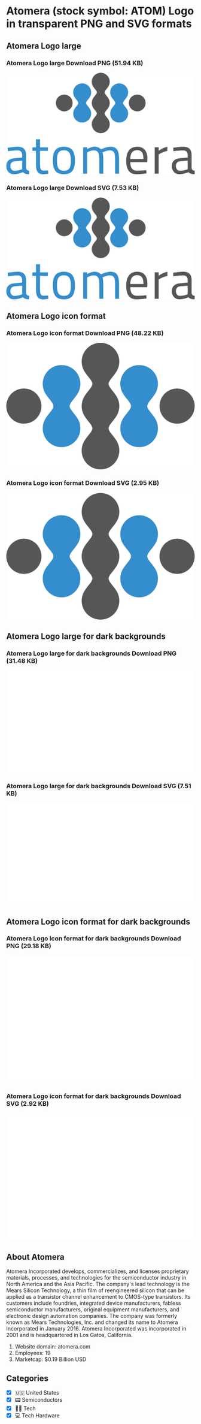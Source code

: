 # Atomera (stock symbol: ATOM) Logo in transparent PNG and SVG formats

## Atomera Logo large

### Atomera Logo large Download PNG (51.94 KB)

![Atomera Logo large Download PNG (51.94 KB)](/img/orig/ATOM_BIG-02e34bda.png)

### Atomera Logo large Download SVG (7.53 KB)

![Atomera Logo large Download SVG (7.53 KB)](/img/orig/ATOM_BIG-588f95a9.svg)

## Atomera Logo icon format

### Atomera Logo icon format Download PNG (48.22 KB)

![Atomera Logo icon format Download PNG (48.22 KB)](/img/orig/ATOM-8c7b40c7.png)

### Atomera Logo icon format Download SVG (2.95 KB)

![Atomera Logo icon format Download SVG (2.95 KB)](/img/orig/ATOM-bdb6940a.svg)

## Atomera Logo large for dark backgrounds

### Atomera Logo large for dark backgrounds Download PNG (31.48 KB)

![Atomera Logo large for dark backgrounds Download PNG (31.48 KB)](/img/orig/ATOM_BIG.D-66f4f6be.png)

### Atomera Logo large for dark backgrounds Download SVG (7.51 KB)

![Atomera Logo large for dark backgrounds Download SVG (7.51 KB)](/img/orig/ATOM_BIG.D-5817d67b.svg)

## Atomera Logo icon format for dark backgrounds

### Atomera Logo icon format for dark backgrounds Download PNG (29.18 KB)

![Atomera Logo icon format for dark backgrounds Download PNG (29.18 KB)](/img/orig/ATOM.D-e662dd2a.png)

### Atomera Logo icon format for dark backgrounds Download SVG (2.92 KB)

![Atomera Logo icon format for dark backgrounds Download SVG (2.92 KB)](/img/orig/ATOM.D-5f3ba4a8.svg)

## About Atomera

Atomera Incorporated develops, commercializes, and licenses proprietary materials, processes, and technologies for the semiconductor industry in North America and the Asia Pacific. The company's lead technology is the Mears Silicon Technology, a thin film of reengineered silicon that can be applied as a transistor channel enhancement to CMOS-type transistors. Its customers include foundries, integrated device manufacturers, fabless semiconductor manufacturers, original equipment manufacturers, and electronic design automation companies. The company was formerly known as Mears Technologies, Inc. and changed its name to Atomera Incorporated in January 2016. Atomera Incorporated was incorporated in 2001 and is headquartered in Los Gatos, California.

1. Website domain: atomera.com
2. Employees: 19
3. Marketcap: $0.19 Billion USD


## Categories
- [x] 🇺🇸 United States
- [x] 📟 Semiconductors
- [x] 👩‍💻 Tech
- [x] 💻 Tech Hardware
